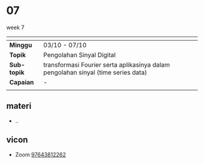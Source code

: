 # 07
week 7

<span> | <span>
:- | :-
**Minggu** | 03/10 - 07/10
**Topik** | Pengolahan Sinyal Digital
**Sub-topik** | transformasi Fourier serta aplikasinya dalam pengolahan sinyal (time series data)
**Capaian** | -
||


## materi
+ ..


## vicon
+ Zoom [97643812262](https://itb-ac-id.zoom.us/j/97643812262?pwd=T1Vicm9WUTBacGEwTmdSTDNvQ0N6Zz09)
